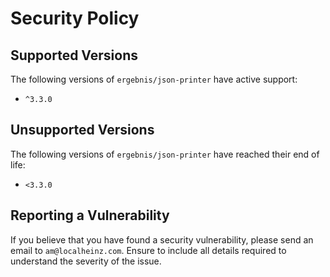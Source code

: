 # Security Policy

## Supported Versions

The following versions of `ergebnis/json-printer` have active support:

- `^3.3.0`

## Unsupported Versions

The following versions of `ergebnis/json-printer` have reached their end of life:

- `<3.3.0`

## Reporting a Vulnerability

If you believe that you have found a security vulnerability, please send an email to `am@localheinz.com`. Ensure to include all details required to understand the severity of the issue.
